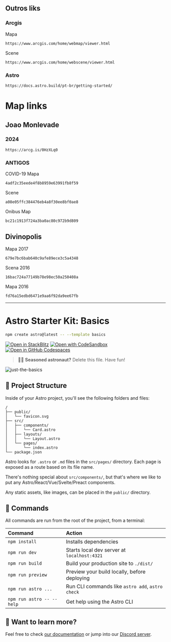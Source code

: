 ## Outros liks

### Arcgis 

Mapa
```
https://www.arcgis.com/home/webmap/viewer.html
```
Scene
```
https://www.arcgis.com/home/webscene/viewer.html
```

### Astro
```
https://docs.astro.build/pt-br/getting-started/
```


# Map links

## Joao Monlevade

### 2024

```
https://arcg.is/0HzXLq0
```

### ANTIGOS
COVID-19 Mapa 
```
4adf2c35eede4f8b8959e63991fb8f59
```

Scene
```
a08e05ffc384476eb4a8f30ee8bf0ae8
```

Onibus Map
```
bc21c1913f724a3ba0ac80c972b9d809
```


## Divinopolis

Mapa 2017
```
679e7bc6bab640c9afe89ece3c5a4348
```

Scena 2016
```
16bac724a77149b78e98ec50a250408a
```

Mapa 2016
```
fd76a15edbd6471e9aa6f92da9ee67fb
```


-----

# Astro Starter Kit: Basics

```sh
npm create astro@latest -- --template basics
```

[![Open in StackBlitz](https://developer.stackblitz.com/img/open_in_stackblitz.svg)](https://stackblitz.com/github/withastro/astro/tree/latest/examples/basics)
[![Open with CodeSandbox](https://assets.codesandbox.io/github/button-edit-lime.svg)](https://codesandbox.io/p/sandbox/github/withastro/astro/tree/latest/examples/basics)
[![Open in GitHub Codespaces](https://github.com/codespaces/badge.svg)](https://codespaces.new/withastro/astro?devcontainer_path=.devcontainer/basics/devcontainer.json)

> 🧑‍🚀 **Seasoned astronaut?** Delete this file. Have fun!

![just-the-basics](https://github.com/withastro/astro/assets/2244813/a0a5533c-a856-4198-8470-2d67b1d7c554)

## 🚀 Project Structure

Inside of your Astro project, you'll see the following folders and files:

```text
/
├── public/
│   └── favicon.svg
├── src/
│   ├── components/
│   │   └── Card.astro
│   ├── layouts/
│   │   └── Layout.astro
│   └── pages/
│       └── index.astro
└── package.json
```

Astro looks for `.astro` or `.md` files in the `src/pages/` directory. Each page is exposed as a route based on its file name.

There's nothing special about `src/components/`, but that's where we like to put any Astro/React/Vue/Svelte/Preact components.

Any static assets, like images, can be placed in the `public/` directory.

## 🧞 Commands

All commands are run from the root of the project, from a terminal:

| Command                   | Action                                           |
| :------------------------ | :----------------------------------------------- |
| `npm install`             | Installs dependencies                            |
| `npm run dev`             | Starts local dev server at `localhost:4321`      |
| `npm run build`           | Build your production site to `./dist/`          |
| `npm run preview`         | Preview your build locally, before deploying     |
| `npm run astro ...`       | Run CLI commands like `astro add`, `astro check` |
| `npm run astro -- --help` | Get help using the Astro CLI                     |

## 👀 Want to learn more?

Feel free to check [our documentation](https://docs.astro.build) or jump into our [Discord server](https://astro.build/chat).




